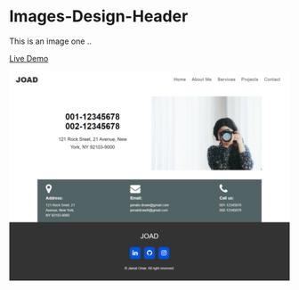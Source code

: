 # Images-Design-Header
This is an image one .. 

<a href="https://joa-d.github.io/Images-Design-Header/">Live Demo</a>

![alt text](https://github.com/JOA-D/Images-Design-Header/blob/master/photo.png)

